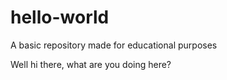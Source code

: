 # hello-world
A basic repository made for educational purposes

Well hi there, what are you doing here?
